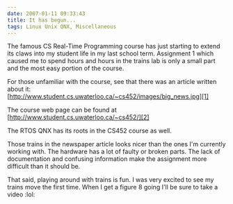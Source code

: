 ```yaml
---
date: 2007-01-11 09:33:43
title: It has begun...
tags: Linux Unix QNX, Miscellaneous
---
```

The famous CS Real-Time Programming course has just starting to extend its
claws into my student life in my last school term. Assignment 1 which caused me
to spend hours and hours in the trains lab is only a small part and the most
easy portion of the course.

For those unfamiliar with the course, see that there was an article written
about it:
[http://www.student.cs.uwaterloo.ca/~cs452/images/big_news.jpg][1]

The course web page can be found at
[http://www.student.cs.uwaterloo.ca/~cs452/][2]

The RTOS QNX has its roots in the CS452 course as well.

Those trains in the newspaper article looks nicer than the ones I'm currently
working with. The hardware has a lot of faulty or broken parts. The lack of
documentation and confusing information make the assignment more difficult than
it should be.

That said, playing around with trains is fun. I was very excited to see my
trains move the first time. When I get a figure 8 going I'll be sure to take a
video :lol:

  [1]: http://www.student.cs.uwaterloo.ca/~cs452/images/big_news.jpg
  [2]: http://www.student.cs.uwaterloo.ca/~cs452/
